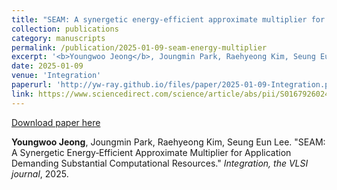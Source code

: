 ```yaml
---
title: "SEAM: A synergetic energy‑efficient approximate multiplier for application demanding substantial computational resources"
collection: publications
category: manuscripts
permalink: /publication/2025-01-09-seam-energy-multiplier
excerpt: '<b>Youngwoo Jeong</b>, Joungmin Park, Raehyeong Kim, Seung Eun Lee. &quot;SEAM: A Synergetic Energy‑Efficient Approximate Multiplier for Application Demanding Substantial Computational Resources.&quot; <i>Integration, the VLSI journal</i>, 2025.'
date: 2025-01-09
venue: 'Integration'
paperurl: 'http://yw-ray.github.io/files/paper/2025-01-09-Integration.pdf'
link: https://www.sciencedirect.com/science/article/abs/pii/S0167926024002013
---
```


<a href='http://yw-ray.github.io/files/paper/2025-01-09-Integration.pdf'>Download paper here</a>

<b>Youngwoo Jeong</b>, Joungmin Park, Raehyeong Kim, Seung Eun Lee. &quot;SEAM: A Synergetic Energy‑Efficient Approximate Multiplier for Application Demanding Substantial Computational Resources.&quot; <i>Integration, the VLSI journal</i>, 2025.
